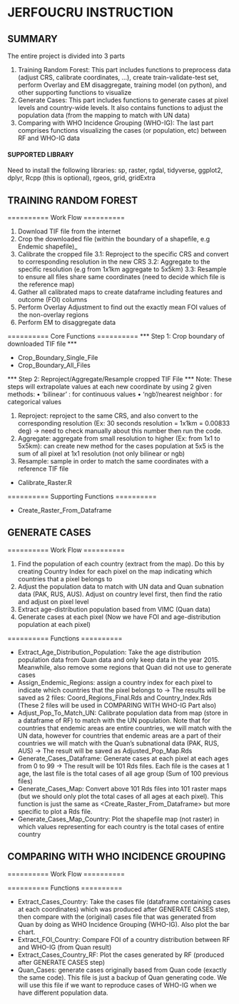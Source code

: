 # JERFOUCRU INSTRUCTION

## SUMMARY
The entire project is divided into 3 parts
1. Training Random Forest: This part includes functions to preprocess data (adjust CRS, calibrate coordinates, ...), create train-validate-test set, perform Overlay and EM disaggregate, training model (on python), and other supporting functions to visualize
2. Generate Cases: This part includes functions to generate cases at pixel levels and country-wide levels. It also contains functions to adjust the population data (from the mapping to match with UN data)
3. Comparing with WHO Incidence Grouping (WHO-IG): The last part comprises functions visualizing the cases (or population, etc) between RF and WHO-IG data

#### SUPPORTED LIBRARY
Need to install the following libraries: sp, raster, rgdal, tidyverse, ggplot2, dplyr, Rcpp (this is optional), rgeos, grid, gridExtra

## TRAINING RANDOM FOREST

========== Work Flow ==========
1. Download TIF file from the internet
2. Crop the downloaded file (within the boundary of a shapefile, e.g Endemic shapefile)_
3. Calibrate the cropped file
3.1: Reproject to the specific CRS and convert to corresponding resolution in the new CRS
3.2: Aggregate to the specific resolution (e.g from 1x1km aggregate to 5x5km)
3.3: Resample to ensure all files share same coordinates (need to decide which file is the reference map)
4. Gather all calibrated maps to create dataframe including features and outcome (FOI) columns
5. Perform Overlay Adjustment to find out the exactly mean FOI values of the non-overlay regions
6. Perform EM to disaggregate data

========== Core Functions ==========
*** Step 1: Crop boundary of downloaded TIF file  ***
- Crop_Boundary_Single_File
- Crop_Boundary_All_Files

*** Step 2: Reproject/Aggregate/Resample cropped TIF File  ***
Note: These steps will extrapolate values at each new coordinate by using 2 given methods:
    • ‘bilinear’ : for continuous values 
    • ‘ngb’/nearest neighbor : for categorical values
1. Reproject: reproject to the same CRS, and also convert to the corresponding resolution (Ex: 30 seconds resolution = 1x1km = 0.00833 deg) → need to check manually about this number then run the code.
2. Aggregate: aggregate from small resolution to higher (Ex: from 1x1 to 5x5km): can create new method for the cases population at 5x5 is the sum of all pixel at 1x1 resolution (not only bilinear or ngb)
3. Resample: sample in order to match the same coordinates with a reference TIF file
- Calibrate_Raster.R



========== Supporting Functions ========== 
- Create_Raster_From_Dataframe


## GENERATE CASES 

========== Work Flow ==========
1. Find the population of each country (extract from the map). Do this by creating Country Index for each pixel on the map indicating which countries that a pixel belongs to
2. Adjust the population data to match with UN data and Quan subnation data (PAK, RUS, AUS). Adjust on country level first, then find the ratio and adjust on pixel level
3. Extract age-distribution population based from VIMC (Quan data)
4. Generate cases at each pixel (Now we have FOI and age-distribution population at each pixel)

========== Functions ==========
- Extract_Age_Distribution_Population: Take the age distribution population data from Quan data and only keep data in the year 2015. Meanwhile, also remove some regions that Quan did not use to generate cases
- Assign_Endemic_Regions: assign a country index for each pixel to indicate which countries that the pixel belongs to → The results will be saved as 2 files: Coord_Regions_Final.Rds and Country_Index.Rds (These 2 files will be used in COMPARING WITH WHO-IG Part also)
- Adjust_Pop_To_Match_UN: Calibrate population data from map (store in a dataframe of RF) to match with the UN population. Note that for countries that endemic areas are entire countries, we will match with the UN data, however for countries that endemic areas are a part of their countries we will match with the Quan’s subnational data (PAK, RUS, AUS) → The result will be saved as Adjusted_Pop_Map.Rds
- Generate_Cases_Dataframe: Generate cases at each pixel at each ages from 0 to 99 → The result will be 101 Rds files. Each file is the cases at 1 age, the last file is the total cases of all age group (Sum of 100 previous files)
- Generate_Cases_Map: Convert above 101 Rds files into 101 raster maps (but we should only plot the total cases of all ages at each pixel). This function is just the same as <Create_Raster_From_Dataframe> but more specific to plot a Rds file.
- Generate_Cases_Map_Country: Plot the shapefile map (not raster) in which values representing for each country is the total cases of entire country

## COMPARING WITH WHO INCIDENCE GROUPING

========== Work Flow ==========


========== Functions ==========
- Extract_Cases_Country: Take the cases file (dataframe containing cases at each coordinates) which was produced after GENERATE CASES step, then compare with the (original) cases file that was generated from Quan by doing as WHO Incidence Grouping (WHO-IG). Also plot the bar chart.
- Extract_FOI_Country: Compare FOI of a country distribution between RF and WHO-IG (from Quan result)
- Extract_Cases_Country_RF: Plot the cases generated by RF (produced after GENERATE CASES step)
- Quan_Cases: generate cases originally based from Quan code (exactly the same code). This file is just a backup of Quan generating code. We will use this file if we want to reproduce cases of WHO-IG when we have different population data.
